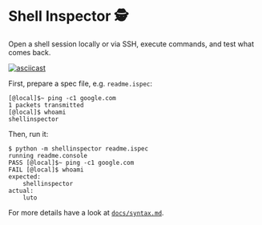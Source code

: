 # Shell Inspector 🕵️‍️

Open a shell session locally or via SSH, execute commands, and test what comes
back.

[![asciicast](https://asciinema.org/a/IfzFtiTPjabw4etcMJmpcuH8f.svg)](https://asciinema.org/a/IfzFtiTPjabw4etcMJmpcuH8f)

First, prepare a spec file, e.g. `readme.ispec`:

```shell
[@local]$~ ping -c1 google.com
1 packets transmitted
[@local]$ whoami
shellinspector
```

Then, run it:

```shell
$ python -m shellinspector readme.ispec
running readme.console
PASS [@local]$~ ping -c1 google.com
FAIL [@local]$ whoami
expected:
    shellinspector
actual:
    luto
```

For more details have a look at [`docs/syntax.md`](docs/syntax.md).

